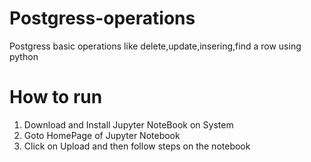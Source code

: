 # Postgress-operations
Postgress basic operations like delete,update,insering,find a row using python

# How to run

1. Download and Install Jupyter NoteBook on System
2. Goto HomePage of Jupyter Notebook
3. Click on Upload and then follow steps on the notebook


